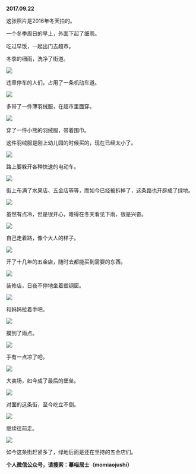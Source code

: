 
          
**2017.09.22**

这张照片是2016年冬天拍的。

一个冬季周日的早上，外面下起了细雨。

吃过早饭，一起出门去超市。

冬季的细雨，洗净了街道。


![](http://imglf6.nosdn.127.net/img/MkRhcjZ1UW1EYXd6MmdqSmU5eUNuM1hFZGs5TWwzTmJXd3pzRG1DRFFtdz0.jpg)


违章停车的人们，占用了一条机动车道。


![](http://imglf5.nosdn.127.net/img/WVA5QWs1bVJmd3lOZnNxdUNrbG9YRXhvbk0vM1lUU3Q5eHZuMUpOeFcwZz0.jpg)


多带了一件薄羽绒服，在超市里面穿。


![](http://imglf4.nosdn.127.net/img/M0tydUY2NVJ3OEQ2OWovczh6ckpGS1dDRmEySFRaWFY2dHlzTko3VFlpRT0.jpg)


穿了一件小熊的羽绒服，带着围巾。

这件羽绒服是刚上幼儿园的时候买的，现在已经太小了。


![](http://imglf5.nosdn.127.net/img/TzY4a1NHM3hLbTFzMklXSmhneTNXclhoSmRPcHNyYXI4MzZIcnBCZllRZz0.jpg)


路上要躲开各种快速的电动车。


![](http://imglf3.nosdn.127.net/img/R2Z3S21TU0NTMkIzUkVOOEFTbnZFZk55K2NRSzdFdzZWT0Z6bVl4U1dHQT0.jpg)


街上布满了水果店、五金店等等，而如今已经被拆掉了，这条路也开辟成了绿地。


![](http://imglf4.nosdn.127.net/img/MHRDZ3ZkSC9USEJ3YkdiaVIxWGVsV1ZNUW9mQW84K1p3TEdhNFliblN1RT0.jpg)


虽然有点冷，但是很开心，难得在冬天看见下雨，很是兴奋。


![](http://imglf5.nosdn.127.net/img/bUNYcGxVMXVSdGZRTmlFR3JsSnd4eFlVbGxOdmJoeXRtWnhwK1hkTEUzWT0.jpg)


自己走着路，像个大人的样子。


![](http://imglf3.nosdn.127.net/img/ZjBVUTZ4SkR1R0dOOGx5aE15NDE1TjJ2RncrQVU5T3M5U05xTjFkdm5rMD0.jpg)


开了十几年的五金店，随时去都能买到需要的东西。


![](http://imglf3.nosdn.127.net/img/dVZ6S1RLMWZ3WE5GajlqbzJWOTI4aFRvYjcyZ2dRa1BiWXhDczRXUVZaWT0.jpg)


装修店，日夜不停地坐着塑钢窗。


![](http://imglf5.nosdn.127.net/img/NHAyRU94L2IrVXNGZWZUY01YSTByWEhSZjNuWk9Qek5UTUp2NkUrUW1CRT0.jpg)


和妈妈拉着手吧。


![](http://imglf4.nosdn.127.net/img/ZWhta1VHNWIyaERRT0wzMklYQkRYd2hxelJWU05rb2l1S1hwb3Yzd0lTST0.jpg)


摸到了雨点。


![](http://imglf3.nosdn.127.net/img/L1hseU02NWVPcEpWWkk0OGtKTERqTGo4a0hpVXVYdCtQNTNDL1lGRG5oND0.jpg)


手有一点凉了吧。


![](http://imglf6.nosdn.127.net/img/Y2N4TW9NcHJBcVExOWkzMndBbFBtcVZvT0hSSFMremNMSys2bVhzNnorTT0.jpg)


大卖场，如今成了最后的堡垒。


![](http://imglf4.nosdn.127.net/img/VndqekJPRnB6WjVHdEJpRERsNk1DUzdkRFNjZ1B0dnBzcTFDM1IyWC96cz0.jpg)


对面的这条街，至今屹立不倒。


![](http://imglf3.nosdn.127.net/img/ODUzVHVVankwaFRXVllpektwWmdNbENCMWRBSVMwRWF3dTFDbWxsWWdzWT0.jpg)


继续往前走。


![](http://imglf5.nosdn.127.net/img/U3hSdWg2alFmc0VCbkZ4NURxdG1jN3hYTTduZjRXSzhzV0Z6ZENvcVlFRT0.jpg)


如今这条街赶紧多了，绿地后面是还在坚持的五金店们。


**个人微信公众号，请搜索：摹喵居士（momiaojushi）**

        